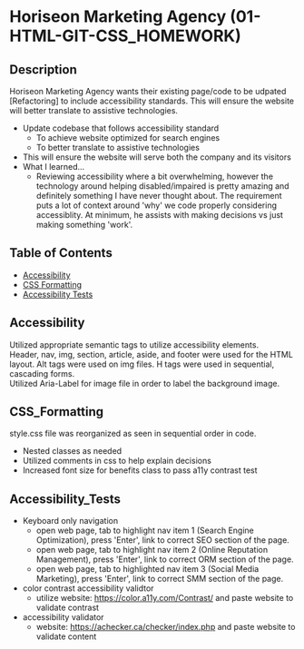 # Horiseon Marketing Agency (01-HTML-GIT-CSS_HOMEWORK)
## Description
Horiseon Marketing Agency wants their existing page/code to be udpated [Refactoring] to include accessibility standards.  This will ensure the website will better translate to assistive technologies.
- Update codebase that follows accessibility standard
    - To achieve website optimized for search engines
    - To better translate to assistive technologies
- This will ensure the website will serve both the company and its visitors
- What I learned...
    - Reviewing accessibility where a bit overwhelming, however the technology around helping disabled/impaired is pretty amazing and definitely something I have never thought about. The requirement puts a lot of context around 'why' we code properly considering accessiblity. At minimum, he assists with making decisions vs just making something 'work'.

## Table of Contents
- [Accessibility](#accessibility)
- [CSS Formatting](#css_formatting)
- [Accessibility Tests](#accessibility_tests)
## Accessibility
Utilized appropriate semantic tags to utilize accessibility elements.<br> Header, nav, img, section, article, aside, and footer were used for the HTML layout.  Alt tags were used on img files.  H tags were used in sequential, cascading forms.<br> Utilized Aria-Label for image file in order to label the background image.
## CSS_Formatting
style.css file was reorganized as seen in sequential order in code.
- Nested classes as needed
- Utilized comments in css to help explain decisions
- Increased font size for benefits class to pass a11y contrast test
## Accessibility_Tests
- Keyboard only navigation
    - open web page, tab to highlight nav item 1 (Search Engine Optimization), press 'Enter', link to correct SEO section of the page.
    - open web page, tab to highlight nav item 2 (Online Reputation Management), press 'Enter', link to correct ORM section of the page.
    - open web page, tab to highlighted nav item 3 (Social Media Marketing), press 'Enter', link to correct SMM section of the page.
- color contrast accessibility validtor
    - utilize website: https://color.a11y.com/Contrast/ and paste website to validate contrast
- accessibility validator
    - website: https://achecker.ca/checker/index.php and paste website to validate content